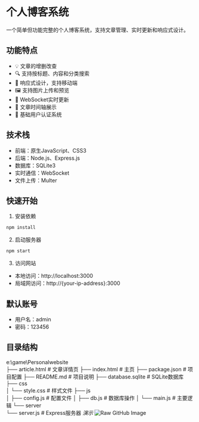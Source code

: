# 个人博客系统

一个简单但功能完整的个人博客系统，支持文章管理、实时更新和响应式设计。

## 功能特点

- 💡 文章的增删改查
- 🔍 支持按标题、内容和分类搜索
- 📱 响应式设计，支持移动端
- 🖼️ 支持图片上传和预览
- 🔄 WebSocket实时更新
- 📅 文章时间轴展示
- 🔐 基础用户认证系统

## 技术栈

- 前端：原生JavaScript、CSS3
- 后端：Node.js、Express.js
- 数据库：SQLite3
- 实时通信：WebSocket
- 文件上传：Multer

## 快速开始

1. 安装依赖
```bash
npm install
```

2. 启动服务器
```bash
npm start
```

3. 访问网站
- 本地访问：http://localhost:3000
- 局域网访问：http://{your-ip-address}:3000

## 默认账号

- 用户名：admin
- 密码：123456

## 目录结构
e:\game\Personalwebsite\
├── article.html      # 文章详情页
├── index.html        # 主页
├── package.json      # 项目配置
├── README.md         # 项目说明
├── database.sqlite   # SQLite数据库
├── css\
│   └── style.css    # 样式文件
├── js\
│   ├── config.js    # 配置文件
│   ├── db.js        # 数据库操作
│   └── main.js      # 主要逻辑
└── server\
    └── server.js    # Express服务器
  <em>演示</em>
  ![Raw GitHub Image](https://raw.githubusercontent.com/ikun9527z/BlogSite/edit/master/Demo.png)
